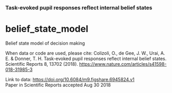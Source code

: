 ### Task-evoked pupil responses reflect internal belief states

# belief_state_model
Belief state model of decision making

When data or code are used, please cite:
Colizoli, O., de Gee, J. W., Urai, A. E. & Donner, T. H. Task-evoked pupil responses reflect internal belief states. Scientific Reports 8, 13702 (2018).
https://www.nature.com/articles/s41598-018-31985-3

Link to data: https://doi.org/10.6084/m9.figshare.6945824.v1 <br>
Paper in Scientific Reports accepted Aug 30 2018
